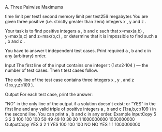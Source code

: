 A. Three Pairwise Maximums

time limit per test1 second
memory limit per test256 megabytes
You are given three positive (i.e. strictly greater than zero) integers x
, y
 and z
.

Your task is to find positive integers a
, b
 and c
 such that x=max(a,b)
, y=max(a,c)
 and z=max(b,c)
, or determine that it is impossible to find such a
, b
 and c
.

You have to answer t
 independent test cases. Print required a
, b
 and c
 in any (arbitrary) order.

Input
The first line of the input contains one integer t
 (1≤t≤2⋅104
) — the number of test cases. Then t
 test cases follow.

The only line of the test case contains three integers x
, y
, and z
 (1≤x,y,z≤109
).

Output
For each test case, print the answer:

"NO" in the only line of the output if a solution doesn't exist;
or "YES" in the first line and any valid triple of positive integers a
, b
 and c
 (1≤a,b,c≤109
) in the second line. You can print a
, b
 and c
 in any order.
Example
InputCopy
5
3 2 3
100 100 100
50 49 49
10 30 20
1 1000000000 1000000000
OutputCopy
YES
3 2 1
YES
100 100 100
NO
NO
YES
1 1 1000000000

